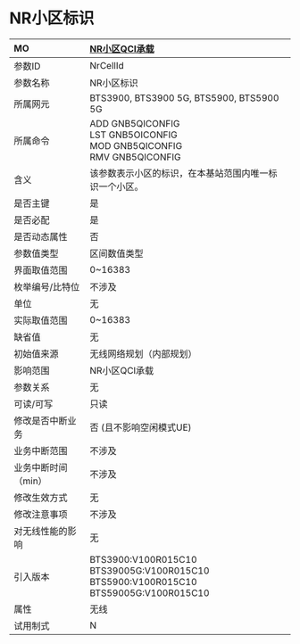 # NR小区标识<table><thread><tr><th align = "left">MO</th><th align = "left"><a href = "index.html#NR小区标识-1">NR小区QCI承载</a></td></tr></thread><tbody><tr><td>参数ID</td><td>NrCellId</td></tr><tr><td>参数名称</td><td>NR小区标识</td></tr><tr><td>所属网元</td><td>BTS3900, BTS3900 5G, BTS5900, BTS5900 5G</td></tr><tr><td>所属命令</td><td>ADD GNB5QICONFIG<br>LST GNB5OICONFIG<br>MOD GNB5QICONFIG<br>RMV GNB5QICONFIG</td></tr><tr><td>含义</td><td>该参数表示小区的标识，在本基站范围内唯一标识一个小区。</td></tr><tr><td>是否主键</td><td>是</td></tr><tr><td>是否必配</td><td>是</td></tr><tr><td>是否动态属性</td><td>否</td></tr><tr><td>参数值类型</td><td>区间数值类型</td></tr><tr><td>界面取值范围</td><td>0~16383</td></tr><tr><td>枚举编号/比特位</td><td>不涉及</td></tr><tr><td>单位</td><td>无</td></tr><tr><td>实际取值范围</td><td>0~16383</td></tr><tr><td>缺省值</td><td>无</td></tr><tr><td>初始值来源</td><td>无线网络规划（内部规划）</td></tr><tr><td>影响范围</td><td>NR小区QCI承载</td></tr><tr><td>参数关系</td><td>无</td></tr><tr><td>可读/可写</td><td>只读</td></tr><tr><td>修改是否中断业务</td><td>否 (且不影响空闲模式UE)</td></tr><tr><td>业务中断范围</td><td>不涉及</td></tr><tr><td>业务中断时间（min）</td><td>不涉及</td></tr><tr><td>修改生效方式</td><td>无</td></tr><tr><td>修改注意事项</td><td>不涉及</td></tr><tr><td>对无线性能的影响</td><td>无</td></tr><tr><td>引入版本</td><td>BTS3900:V100R015C10<br>BTS39005G:V100R015C10<br>BTS5900:V100R015C10<br>BTS59005G:V100R015C10</td></tr><tr><td>属性</td><td>无线</td></tr><tr><td>试用制式</td><td>N</td></tr></tbody></table>